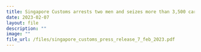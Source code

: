 ```yaml
---
title: Singapore Customs arrests two men and seizes more than 3,500 cartons of duty-unpaid cigarettes
date: 2023-02-07
layout: file
description: ""
image: ""
file_url: /files/singapore_customs_press_release_7_feb_2023.pdf
---
```


